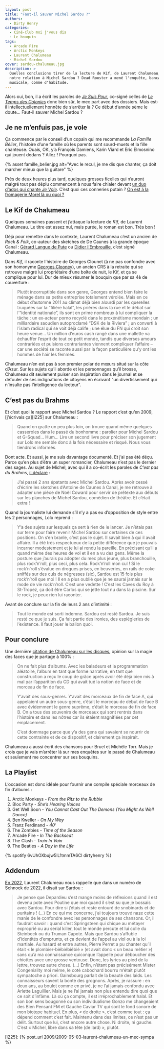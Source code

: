 ```yaml
---
layout: post
title: "Faut-il Sauver Michel Sardou ?"
authors:
  - Dirty Henry
categories:
  - Ciné-Club moi j'vous dis
  - Le bouquin
tags:
  - Arcade Fire
  - Arctic Monkeys
  - Laurent Chalumeau
  - Michel Sardou
cover: sardou-chalumeau.jpg
description: >
  Quelles conclusions tirer de la lecture de Kif, de Laurent Chalumeau, sur
  notre relation à Michel Sardou ? Dead Rooster a mené l'enquête, bancale et
  musicale, comme d'habitude.
---
```


Alors oui, bon, il a écrit les paroles de [_Je Suis Pour_][1], co-signé celles
de [_Le Temps des Colonies_][2] donc bien sûr, le mec part avec des dossiers.
Mais est-il intellectuellement honnête de s’arrêter là ? Ce début d’année sème
le doute… Faut-il sauver Michel Sardou ?

## Je ne m’enfuis pas, je vole

Ça commence par le conseil d’un copain qui me recommande _La Famille Bélier_,
l’histoire d’une famille où les parents sont sourd-muets et la fille chanteuse.
Ouais, OK, y’a François Damiens, Karin Viard et Eric Elmosnino qui jouent
dedans ? Allez ! Pourquoi pas.

{% asset famille_belier.jpg alt="Avec le recul, je me dis que chanter, ça doit marcher mieux que la guitare" %}

Près de deux heures plus tard, quelques grosses ficelles qui n’auront malgré
tout pas déplu commencent à nous faire chialer devant [un duo d’ados qui chante
_Je Vole_][3]. C’est quoi ces conneries putain ? [On est à la fromagerie Morel
là ou quoi ?][4]

## Le Kif de Chalumeau

Quelques semaines passent et j’attaque la lecture de _Kif_, de Laurent
Chalumeau. Le titre est assez nul, mais purée, le roman est bon. Très bon !

Déjà pour remettre dans le contexte, Laurent Chalumeau c’est un ancien de _Rock
& Folk_, co-auteur des sketches de De Caunes à la grande époque Canal : [Gérard
Langue de Pute][5] ou [Didier l’Embrouille][6], c’est signé Chalumeau.

Dans _Kif_, il raconte l’histoire de Georges Clounet (à ne pas confondre avec
son homonyme [Georges Clooney][7]), un ancien CRS à la retraite qui se retrouve
malgré lui propriétaire d’une boîte de nuit, le Kif, et ça se complique pour
lui. Dur de mieux résumer le bouquin que par sa 4è de couverture :

> Plutôt incorruptible dans son genre, Georges entend bien faire le ménage dans
> sa petite entreprise totalement vérolée. Mais en ce début d’automne 2011 au
> climat déjà bien alourdi par les querelles truquées sur la “filière halal”,
> les prières dans la rue et le débat sur l’“identité nationale”, ils sont en
> prime nombreux à lui compliquer la tâche : un ex-acteur porno recyclé dans le
> proxénétisme mondain ; un milliardaire saoudien autoproclamé “DSK de la
> Riviera” ; un converti à l’islam radical qui se voit déjà calife ; une élue du
> FN qui croit son heure venue… Un million d’euros cash rangé dans une mallette
> va échauffer l’esprit de tout ce petit monde, tandis que diverses amours
> contrariées et pulsions contrariantes viennent compliquer l’affaire – car une
> société se raconte aussi par la façon particulière qu’y ont les hommes de haïr
> les femmes.

Chalumeau n’en est pas à son premier polar de mœurs situé sur la côte d’Azur.
Sur les sujets qu’il aborde et les personnages qu’il brosse, Chalumeau dit
seulement puiser son inspiration dans le journal et se défouler de ses
indignations de citoyens en écrivant "un divertissement qui n’insulte pas
l’intelligence du lecteur".

## C’est pas du Brahms

Et c’est quoi le rapport avec Michel Sardou ? Le rapport c’est qu’en 2009,
[j’écrivais ça][i225] sur Chalumeau :

> Quand on gratte un peu plus loin, on trouve quand même quelques casseroles
> dans le passé du bonhomme : parolier pour Michel Sardou et G-Squad… Hum… Lire
> un second livre pour préciser son jugement sur Lolo me semble donc à la fois
> nécessaire et risqué. Nous vous tiendrons informés.

Dont acte. Et aussi, je me suis davantage documenté. Et j’ai pas été déçu. Parce
qu’en plus d’être un super romancier, Chalumeau n’est pas le dernier des sages.
Au sujet de Michel, avec qui il a co-écrit les paroles de _C’est pas du Brahms_,
[il déclare][9] :

> J’ai passé 2 ans épatants avec Michel Sardou. Après avoir cessé d’écrire les
> sketches d’Antoine de Caunes à Canal, je me retrouve à adapter une pièce de
> Noël Coward pour servir de prétexte aux débuts sur les planches de Michel
> Sardou, comédien de théâtre. Et c’était extra !

Quand la journaliste lui demande s’il n’y a pas eu d’opposition de style entre
les 2 personnages, Lolo reprend :

> Y’a des sujets sur lesquels ça sert à rien de le lancer. Je n’étais pas sur
> terre pour faire revenir Michel Sardou sur certaines de ces positions. On s’en
> branle, c’est pas le sujet. Il savait bien à qui il avait affaire. Il a été
> très respectueux de la petite différence que je pouvais incarner modestement
> et je lui ai rendu la pareille. En précisant qu’il a quand même des heures de
> vol et il en a vu des gens. Même la posture que j’aurais pu adopter du mec
> plus jeune, plus branchouille, plus rock’n’roll, plus ceci, plus cela.
> Rock’n’roll mon cul ! Si le rock’n’roll s’évalue en drogues prises, en
> beuveries, en rails de coke sniffés sur des culs de négresses (sic), Sardou
> est 15 fois plus rock’n’roll que moi ! Il en a plus oublié que je ne saurai
> jamais sur le mode de vie rock’n’roll. C’est une vedette ! C’est les Caves du
> Roy à St-Tropez, ça doit être Carlos qui se jette tout nu dans la piscine. Sur
> le rock, je peux rien lui raconter.

Avant de conclure sur la fin de leurs 2 ans d’intimité :

> Tout le monde est sorti indemne. Sardou est resté Sardou. Je suis resté ce que
> je suis. Ça fait partie des ironies, des espiègleries de l’existence. Il faut
> jouer le ballon quoi.

## Pour conclure

Une dernière [citation de Chalumeau sur les disques][10], opinion sur la magie
des faces que je partage à 100% :

> On ne fait plus d’albums. Avec les baladeurs et la programmation aléatoire,
> l’album en tant que forme narrative, en tant que construction a reçu le coup
> de grâce après avoir été déjà bien mis à mal par l’apparition du CD qui avait
> tué la notion de face et de morceau de fin de face.
>
> Y’avait des sous-genres. Y’avait des morceaux de fin de face A, qui appelaient
> un autre sous-genre, c’était le morceau de début de face B avec évidemment le
> genre suprême, c’était le morceau de fin de face B. On a tous des souvenirs de
> morceaux qui sont rentrés dans l’histoire et dans les nôtres car ils étaient
> magnifiées par cet emplacement.
>
> C’est dommage parce que y’a des gens qui savaient se nourrir de cette
> contrainte et de ce dispositif, et clairement ça inspirait.

Chalumeau a aussi écrit des chansons pour Bruel et Michèle Torr. Mais je crois
que je vais m’arrêter là sur mes enquêtes sur le passé de Chalumeau et seulement
me concentrer sur ses bouquins.

## La Playlist

L’occasion est donc idéale pour fournir une compile spéciale morceaux de fin
d’albums :

1. Arctic Monkeys - _From the Ritz to the Rubble_
2. Bloc Party - _She’s Hearing Voices_
3. Get Well Soon - _You Cannot Cast Out The Demons (You Might As Well Dance)_
4. Ben Kweller - _On My Way_
5. Franz Ferdinand - _40’_
6. The Zombies - _Time of the Season_
7. Arcade Fire - _In The Backseat_
8. The Clash - _Train In Vain_
9. The Beatles - _A Day in the Life_

{% spotify 6vUhOXbujw5lL1tmmTA6CI dirtyhenry %}

## Addendum

[En 2022][11], Laurent Chalumeau nous rappelle que dans un numéro de Schnock de
2022, il disait sur Sardou :

> Je pense que Depardieu s’est mangé moins de réflexions quand il est devenu
> pote avec Poutine que moi quand il s’est su que je bossais avec Sardou. Pour
> dire si j’étais et reste entouré de snobinards et de puritains ! (…) En ce qui
> me concerne, j’ai toujours trouvé naze cette manie de le confondre avec les
> personnages de ses chansons. Or, il faudrait savoir : quand c’est Springsteen
> qui chique au métayer exproprié ou au serial killer, tout le monde percute et
> lui colle du Steinbeck ou du Truman Capote. Mais que Sardou s’affuble
> d’identités d’emprunts, et ça devient de l’appel au viol ou à la loi martiale.
> Au hasard et entre autres, Pierre Perret a pu chanter qu’il était « le
> plombier-biébiébiébié » (et avait donc « un beau métier ») sans qu’à ma
> connaissance quiconque l’appelle pour déboucher des chiottes avec une grosse
> ventouse. Donc, les lyrics au pied de la lettre, trouvez autre chose. (…)
> Enfin, n’étant pas précisément Mister Congeniality moi même, le coté cabochard
> bourru m’était plutôt sympatoche a priori. Gainsbourg parlait de la beauté des
> laids. Les connaisseurs savent la bonté des grognons. Après, je rassure : en
> deux ans, au boulot comme en privé, je ne l’ai jamais confondu avec Arlette
> Laguillier. Mais je ne l’ai jamais non plus entendu dire quoi que ce soit
> d’infâme. Là où ça compte, il est irréprochablement halal. Et son bon sens
> bougonné ou son individualisme Gonzo me changeaient des Bien Pensant FM et
> Gauche Caviar TV qui sont le fond sonore de mon biotope habituel. En plus,
> « de droite », c’est comme tout : ça dépend comment c’est fait. Maintenu dans
> des limites, ce n’est pas un délit. Surtout que lui, c’est encore autre chose.
> Ni droite, ni gauche. C’est « Michel, libre dans sa tête (de lard) », plutôt.

[1]: https://www.paroles.net/michel-sardou/paroles-je-suis-pour
[2]: https://www.paroles.net/michel-sardou/paroles-le-temps-des-colonies
[3]: https://youtu.be/McF-ZsJi9Qo
[4]: https://youtu.be/Ihlr1GZhBXw
[5]: https://youtu.be/YL-tKWyrzuk
[6]: https://youtu.be/5iSeilVIvXU
[7]: https://georgesclooney.blogspot.fr
[9]: https://youtu.be/4OWp0nT9P0Y
[10]: https://youtu.be/Etu2yx_oEsg
[11]: https://www.facebook.com/laurentchalumeaupro/posts/3009838602616382

[i225]: {% post_url 2009/2009-05-03-laurent-chalumeau-un-mec-sympa %}
